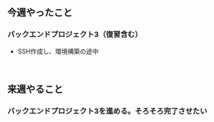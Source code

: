 ## 今週やったこと<br>
### バックエンドプロジェクト3（復習含む）
- SSH作成し、環境構築の途中<br>
<br>

## 来週やること<br>
### バックエンドプロジェクト3を進める。そろそろ完了させたい<br>

